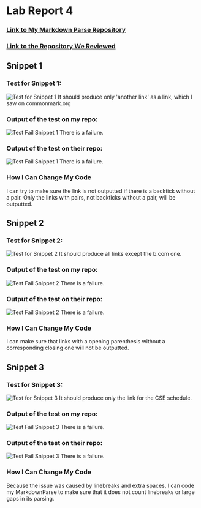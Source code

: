 # Lab Report 4

### [Link to My Markdown Parse Repository](https://github.com/jackiepiepkorn/markdown-parser)
### [Link to the Repository We Reviewed](https://github.com/ryankosta/good-markdown-parser)

## Snippet 1

### Test for Snippet 1:
![Test for Snippet 1](https://i.imgur.com/ibm6K0f.png?1)
It should produce only 'another link' as a link, which I saw on commonmark.org

### Output of the test on my repo:
![Test Fail Snippet 1](https://i.imgur.com/FM0mLIc.png?1)
There is a failure.

### Output of the test on their repo:
![Test Fail Snippet 1](https://i.imgur.com/gved9u8.png?1)
There is a failure.

### How I Can Change My Code
I can try to make sure the link is not outputted if there is a backtick without a pair. Only the links with pairs, not backticks without a pair, will be outputted.

## Snippet 2

### Test for Snippet 2:
![Test for Snippet 2](https://i.imgur.com/tmib6zg.png?1)
It should produce all links except the b.com one.

### Output of the test on my repo:
![Test Fail Snippet 2](https://i.imgur.com/ncZ2rEK.png?1)
There is a failure.

### Output of the test on their repo:
![Test Fail Snippet 2](https://i.imgur.com/5ONAVKO.png?1)
There is a failure.

### How I Can Change My Code
I can make sure that links with a opening parenthesis without a corresponding closing one will not be outputted.

## Snippet 3

### Test for Snippet 3:
![Test for Snippet 3](https://i.imgur.com/1CBpWvG.png?1)
It should produce only the link for the CSE schedule.

### Output of the test on my repo:
![Test Fail Snippet 3](https://i.imgur.com/ZfSLuMk.png?1)
There is a failure.

### Output of the test on their repo:
![Test Fail Snippet 3](https://i.imgur.com/jpAd1TP.png?1)
There is a failure.

### How I Can Change My Code
Because the issue was caused by linebreaks and extra spaces, I can code my MarkdownParse to make sure that it does not count linebreaks or large gaps in its parsing.
